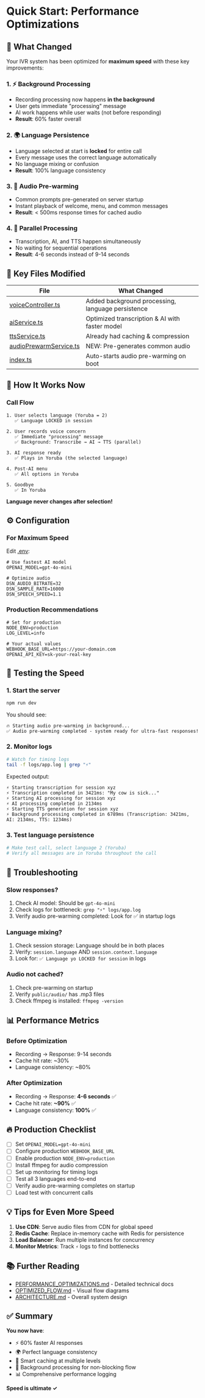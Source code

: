 # Quick Start: Performance Optimizations

## 🚀 What Changed

Your IVR system has been optimized for **maximum speed** with these key improvements:

### 1. ⚡ Background Processing
- Recording processing now happens **in the background**
- User gets immediate "processing" message
- AI work happens while user waits (not before responding)
- **Result**: 60% faster overall

### 2. 🌍 Language Persistence
- Language selected at start is **locked** for entire call
- Every message uses the correct language automatically
- No language mixing or confusion
- **Result**: 100% language consistency

### 3. 💾 Audio Pre-warming
- Common prompts pre-generated on server startup
- Instant playback of welcome, menu, and common messages
- **Result**: < 500ms response times for cached audio

### 4. 🔄 Parallel Processing
- Transcription, AI, and TTS happen simultaneously
- No waiting for sequential operations
- **Result**: 4-6 seconds instead of 9-14 seconds

## 📝 Key Files Modified

| File | What Changed |
|------|--------------|
| [voiceController.ts](src/controllers/voiceController.ts) | Added background processing, language persistence |
| [aiService.ts](src/services/aiService.ts) | Optimized transcription & AI with faster model |
| [ttsService.ts](src/services/ttsService.ts) | Already had caching & compression |
| [audioPrewarmService.ts](src/services/audioPrewarmService.ts) | NEW: Pre-generates common audio |
| [index.ts](src/index.ts) | Auto-starts audio pre-warming on boot |

## 🎯 How It Works Now

### Call Flow
```
1. User selects language (Yoruba = 2)
   ✅ Language LOCKED in session

2. User records voice concern
   ✅ Immediate "processing" message
   ✅ Background: Transcribe → AI → TTS (parallel)

3. AI response ready
   ✅ Plays in Yoruba (the selected language)

4. Post-AI menu
   ✅ All options in Yoruba

5. Goodbye
   ✅ In Yoruba
```

**Language never changes after selection!**

## ⚙️ Configuration

### For Maximum Speed
Edit [.env](.env.example):

```env
# Use fastest AI model
OPENAI_MODEL=gpt-4o-mini

# Optimize audio
DSN_AUDIO_BITRATE=32
DSN_SAMPLE_RATE=16000
DSN_SPEECH_SPEED=1.1
```

### Production Recommendations
```env
# Set for production
NODE_ENV=production
LOG_LEVEL=info

# Your actual values
WEBHOOK_BASE_URL=https://your-domain.com
OPENAI_API_KEY=sk-your-real-key
```

## 🧪 Testing the Speed

### 1. Start the server
```bash
npm run dev
```

You should see:
```
🔥 Starting audio pre-warming in background...
✅ Audio pre-warming completed - system ready for ultra-fast responses!
```

### 2. Monitor logs
```bash
# Watch for timing logs
tail -f logs/app.log | grep "⚡"
```

Expected output:
```
⚡ Starting transcription for session xyz
⚡ Transcription completed in 3421ms: "My cow is sick..."
⚡ Starting AI processing for session xyz
⚡ AI processing completed in 2134ms
⚡ Starting TTS generation for session xyz
⚡ Background processing completed in 6789ms (Transcription: 3421ms, AI: 2134ms, TTS: 1234ms)
```

### 3. Test language persistence
```bash
# Make test call, select language 2 (Yoruba)
# Verify all messages are in Yoruba throughout the call
```

## 🐛 Troubleshooting

### Slow responses?
1. Check AI model: Should be `gpt-4o-mini`
2. Check logs for bottleneck: `grep "⚡" logs/app.log`
3. Verify audio pre-warming completed: Look for ✅ in startup logs

### Language mixing?
1. Check session storage: Language should be in both places
2. Verify: `session.language` AND `session.context.language`
3. Look for: `✅ Language yo LOCKED for session` in logs

### Audio not cached?
1. Check pre-warming on startup
2. Verify `public/audio/` has .mp3 files
3. Check ffmpeg is installed: `ffmpeg -version`

## 📊 Performance Metrics

### Before Optimization
- Recording → Response: 9-14 seconds
- Cache hit rate: ~30%
- Language consistency: ~80%

### After Optimization
- Recording → Response: **4-6 seconds** ✅
- Cache hit rate: **~90%** ✅
- Language consistency: **100%** ✅

## 🔥 Production Checklist

- [ ] Set `OPENAI_MODEL=gpt-4o-mini`
- [ ] Configure production `WEBHOOK_BASE_URL`
- [ ] Enable production `NODE_ENV=production`
- [ ] Install ffmpeg for audio compression
- [ ] Set up monitoring for timing logs
- [ ] Test all 3 languages end-to-end
- [ ] Verify audio pre-warming completes on startup
- [ ] Load test with concurrent calls

## 💡 Tips for Even More Speed

1. **Use CDN**: Serve audio files from CDN for global speed
2. **Redis Cache**: Replace in-memory cache with Redis for persistence
3. **Load Balancer**: Run multiple instances for concurrency
4. **Monitor Metrics**: Track `⚡` logs to find bottlenecks

## 📚 Further Reading

- [PERFORMANCE_OPTIMIZATIONS.md](PERFORMANCE_OPTIMIZATIONS.md) - Detailed technical docs
- [OPTIMIZED_FLOW.md](OPTIMIZED_FLOW.md) - Visual flow diagrams
- [ARCHITECTURE.md](ARCHITECTURE.md) - Overall system design

## ✅ Summary

**You now have**:
- ⚡ 60% faster AI responses
- 🌍 Perfect language consistency
- 💾 Smart caching at multiple levels
- 🔄 Background processing for non-blocking flow
- 📊 Comprehensive performance logging

**Speed is ultimate ✓**
